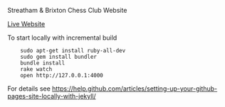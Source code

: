Streatham & Brixton Chess Club Website

[Live Website](http://streathamchess.org)


To start locally with incremental build
       
        sudo apt-get install ruby-all-dev
        sudo gem install bundler
        bundle install
        rake watch
        open http://127.0.0.1:4000

For details see https://help.github.com/articles/setting-up-your-github-pages-site-locally-with-jekyll/ 
